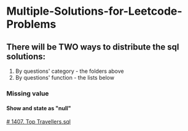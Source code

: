# Multiple-Solutions-for-Leetcode-Problems

## There will be TWO ways to distribute the sql solutions:
1. By questions' category - the folders above 
2. By questions' function - the lists below

### Missing value 
#### Show and state as "null"


[# 1407. Top Travellers.sql](https://github.com/Qian-Yu-2020/Multiple-Solutions-for-Leetcode-Problems/tree/master/Customers%20or%20Users)
